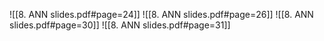 
![[8. ANN slides.pdf#page=24]]
![[8. ANN slides.pdf#page=26]]
![[8. ANN slides.pdf#page=30]]
![[8. ANN slides.pdf#page=31]]
